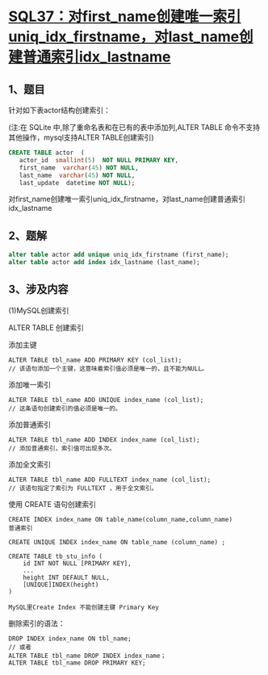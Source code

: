 # [SQL37：对first_name创建唯一索引uniq_idx_firstname，对last_name创建普通索引idx_lastname](https://www.nowcoder.com/practice/e1824daa0c49404aa602cf0cb34bdd75?tpId=82&&tqId=29805&rp=1&ru=/ta/sql&qru=/ta/sql/question-ranking)

## 1、题目

针对如下表actor结构创建索引：

(注:在 SQLite 中,除了重命名表和在已有的表中添加列,ALTER TABLE 命令不支持其他操作，mysql支持ALTER TABLE创建索引)

```sql
CREATE TABLE actor  (
   actor_id  smallint(5)  NOT NULL PRIMARY KEY,
   first_name  varchar(45) NOT NULL,
   last_name  varchar(45) NOT NULL,
   last_update  datetime NOT NULL);
```

对first_name创建唯一索引uniq_idx_firstname，对last_name创建普通索引idx_lastname

## 2、题解


```sql
alter table actor add unique uniq_idx_firstname (first_name);
alter table actor add index idx_lastname (last_name);
```

## 3、涉及内容

(1)MySQL创建索引

ALTER TABLE 创建索引

添加主键

	ALTER TABLE tbl_name ADD PRIMARY KEY (col_list);
	// 该语句添加一个主键，这意味着索引值必须是唯一的，且不能为NULL。

添加唯一索引

	ALTER TABLE tbl_name ADD UNIQUE index_name (col_list);
	// 这条语句创建索引的值必须是唯一的。

添加普通索引

	ALTER TABLE tbl_name ADD INDEX index_name (col_list);
	// 添加普通索引，索引值可出现多次。

添加全文索引

	ALTER TABLE tbl_name ADD FULLTEXT index_name (col_list);
	// 该语句指定了索引为 FULLTEXT ，用于全文索引。


使用 CREATE 语句创建索引

	CREATE INDEX index_name ON table_name(column_name,column_name)
	普通索引

	CREATE UNIQUE INDEX index_name ON table_name (column_name) ;

	CREATE TABLE tb_stu_info (
  		id INT NOT NULL [PRIMARY KEY],
		...
  		height INT DEFAULT NULL,
  		[UNIQUE]INDEX(height)
	)

	MySQL里Create Index 不能创建主键 Primary Key

删除索引的语法：

	DROP INDEX index_name ON tbl_name;
	// 或者
	ALTER TABLE tbl_name DROP INDEX index_name；
	ALTER TABLE tbl_name DROP PRIMARY KEY;